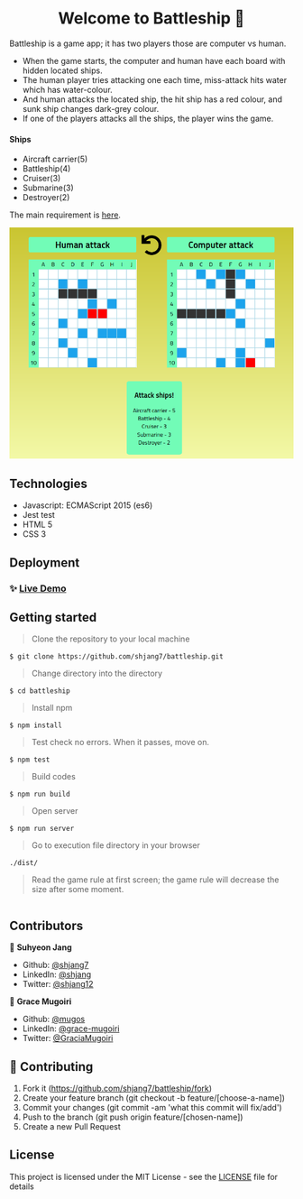 <h1 align="center">Welcome to Battleship 👋</h1>

Battleship is a game app; it has two players those are computer vs human.<br />

- When the game starts, the computer and human have each board with hidden located ships.<br />
- The human player tries attacking one each time, miss-attack hits water which has water-colour.<br />
- And human attacks the located ship, the hit ship has a red colour, and sunk ship changes dark-grey colour.<br />
- If one of the players attacks all the ships, the player wins the game.<br />

#### Ships
- Aircraft carrier(5)
- Battleship(4)
- Cruiser(3)
- Submarine(3)
- Destroyer(2)

The main requirement is [here](https://www.theodinproject.com/courses/javascript/lessons/battleship).

![](./docs/screenshot.png)

## Technologies

- Javascript: ECMAScript 2015 (es6)
- Jest test
- HTML 5
- CSS 3

## Deployment

### ✨ [Live Demo](https://shjang7.github.io/battleship/dist/)

## Getting started

> Clone the repository to your local machine

```
$ git clone https://github.com/shjang7/battleship.git
```

> Change directory into the directory

```
$ cd battleship
```

> Install npm

```
$ npm install
```

> Test check no errors. When it passes, move on.

```
$ npm test
```

> Build codes

```
$ npm run build
```

> Open server

```
$ npm run server
```

> Go to execution file directory in your browser

```
./dist/
```

> Read the game rule at first screen; the game rule will decrease the size after some moment.

```
```

## Contributors

👤 **Suhyeon Jang**

- Github: [@shjang7](https://github.com/shjang7)
- LinkedIn: [@shjang](https://www.linkedin.com/in/shjang/)
- Twitter: [@shjang12](https://twitter.com/shjang12)

👤 **Grace Mugoiri**

- Github: [@mugos](https://github.com/grace-mugoiri)
- LinkedIn: [@grace-mugoiri](https://www.linkedin.com/in/grace-mugoiri-829019134/)
- Twitter: [@GraciaMugoiri](https://twitter.com/GraciaMugoiri)

## 🤝 Contributing

1. Fork it (https://github.com/shjang7/battleship/fork)
2. Create your feature branch (git checkout -b feature/[choose-a-name])
3. Commit your changes (git commit -am 'what this commit will fix/add')
4. Push to the branch (git push origin feature/[chosen-name])
5. Create a new Pull Request

## License

This project is licensed under the MIT License - see the [LICENSE](./LICENSE) file for details
